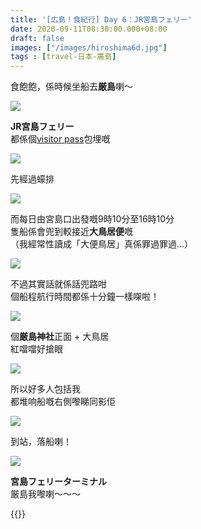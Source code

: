 ```yaml
---
title: '[広島！食紀行] Day 6：JR宮島フェリー'
date: 2020-09-11T08:30:00.000+08:00
draft: false
images: ["/images/hiroshima6d.jpg"]
tags : [travel-日本-廣島]
---
```


食飽飽，係時候坐船去**厳島**喇～

![](/images/hiroshima6d1.jpg)

**JR宮島フェリー**  
都係個[visitor pass](https://hidie.net/hiroshima2c/)包埋嘅  

![](/images/hiroshima6d2.jpg)

先經過蠔排

![](/images/hiroshima6d3.jpg)

而每日由宮島口出發嘅9時10分至16時10分  
隻船係會兜到較接近**大鳥居便**嘅  
（我經常性讀成「大便鳥居」真係罪過罪過...）  

![](/images/hiroshima6d4.jpg)

不過其實話就係話兜路咁  
個船程航行時間都係十分鐘一樣㗎啦！

![](/images/hiroshima6d5.jpg)

個**厳島神社**正面 + 大鳥居  
紅噹噹好搶眼  

![](/images/hiroshima6d6.jpg)

所以好多人包括我  
都堆响船嘅右側嚟睇同影佢  

![](/images/hiroshima6d7.jpg)

到站，落船喇！

![](/images/hiroshima6d8.jpg)

**宮島フェリーターミナル**  
厳島我嚟喇～～～  
    
    
{{<hiroshima>}}
